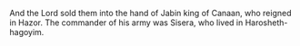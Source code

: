 And the Lord sold them into the hand of Jabin king of Canaan, who reigned in Hazor. The commander of his army was Sisera, who lived in Harosheth-hagoyim.
